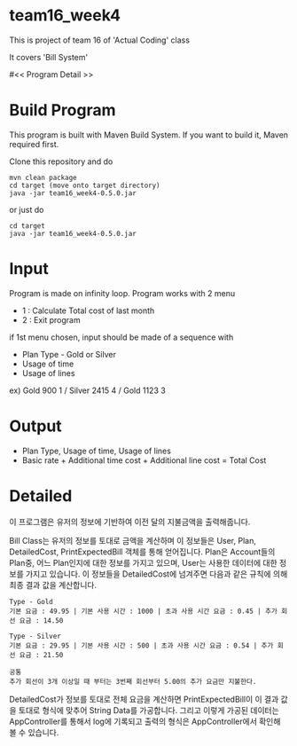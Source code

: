 # team16_week4

This is project of team 16 of 'Actual Coding' class

It covers 'Bill System'


#<< Program Detail >>


<h1>Build Program</h1>

This program is built with Maven Build System. If you want to build it, Maven required first.

Clone this repository and do
	
	mvn clean package
	cd target (move onto target directory)
	java -jar team16_week4-0.5.0.jar

or just do

	cd target
	java -jar team16_week4-0.5.0.jar
	
<h1>Input</h1>

Program is made on infinity loop. Program works with 2 menu
* 1 : Calculate Total cost of last month
* 2 : Exit program

if 1st menu chosen, input should be made of a sequence with
* Plan Type - Gold or Silver
* Usage of time
* Usage of lines

ex) Gold 900 1 / Silver 2415 4 / Gold 1123 3

<h1>Output</h1>

* Plan Type, Usage of time, Usage of lines
* Basic rate + Additional time cost + Additional line cost = Total Cost


<h1>Detailed</h1>
이 프로그램은 유저의 정보에 기반하여 이전 달의 지불금액을 출력해줍니다.

Bill Class는 유저의 정보를 토대로 금액을 계산하며 이 정보들은 User, Plan, DetailedCost, PrintExpectedBill 객체를 통해 얻어집니다. Plan은 Account들의 Plan중, 어느 Plan인지에 대한 정보를 가지고 있으며, User는 사용한 데이터에 대한 정보를 가지고 있습니다. 이 정보들을 DetailedCost에 넘겨주면 다음과 같은 규칙에 의해 최종 결과 값을 계산합니다.

	Type - Gold
	기본 요금 : 49.95 | 기본 사용 시간 : 1000 | 초과 사용 시간 요금 : 0.45 | 추가 회선 요금 : 14.50
	
	Type - Silver
	기본 요금 : 29.95 | 기본 사용 시간 : 500 | 초과 사용 시간 요금 : 0.54 | 추가 회선 요금 : 21.50
	
	공통
	추가 회선이 3개 이상일 때 부터는 3번째 회선부터 5.00의 추가 요금만 지불한다.
	
DetailedCost가 정보를 토대로 전체 요금을 계산하면 PrintExpectedBill이 이 결과 값을 토대로 형식에 맞추어 String Data를 가공합니다. 그리고 이렇게 가공된 데이터는 AppController를 통해서 log에 기록되고 출력의 형식은 AppController에서 확인해 볼 수 있습니다.
